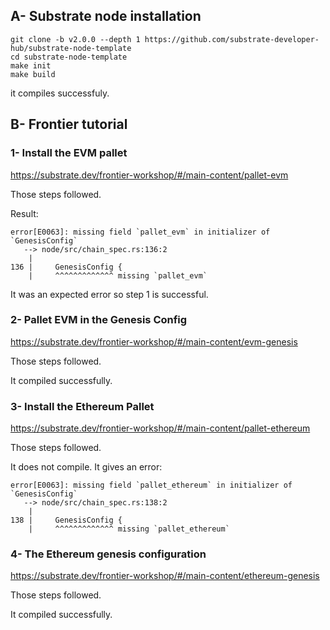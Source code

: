 ## A- Substrate node installation

```
git clone -b v2.0.0 --depth 1 https://github.com/substrate-developer-hub/substrate-node-template
cd substrate-node-template
make init
make build
```
it compiles successfuly.

## B- Frontier tutorial
### 1- Install the EVM pallet

https://substrate.dev/frontier-workshop/#/main-content/pallet-evm

Those steps followed.

Result:

```
error[E0063]: missing field `pallet_evm` in initializer of `GenesisConfig`
   --> node/src/chain_spec.rs:136:2
    |
136 |     GenesisConfig {
    |     ^^^^^^^^^^^^^ missing `pallet_evm`
```

It was an expected error so step 1 is successful.

### 2- Pallet EVM in the Genesis Config

https://substrate.dev/frontier-workshop/#/main-content/evm-genesis

Those steps followed.

It compiled successfully.

### 3- Install the Ethereum Pallet

https://substrate.dev/frontier-workshop/#/main-content/pallet-ethereum

Those steps followed.

It does not compile. It gives an error:

```
error[E0063]: missing field `pallet_ethereum` in initializer of `GenesisConfig`
   --> node/src/chain_spec.rs:138:2
    |
138 |     GenesisConfig {
    |     ^^^^^^^^^^^^^ missing `pallet_ethereum`
```

### 4- The Ethereum genesis configuration

https://substrate.dev/frontier-workshop/#/main-content/ethereum-genesis

Those steps followed.

It compiled successfully.
